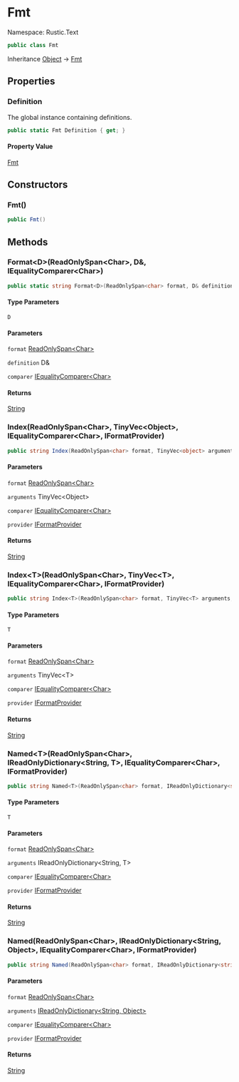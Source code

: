 # Fmt

Namespace: Rustic.Text

```csharp
public class Fmt
```

Inheritance [Object](https://docs.microsoft.com/en-us/dotnet/api/system.object) → [Fmt](./rustic.text.fmt.md)

## Properties

### **Definition**

The global instance containing definitions.

```csharp
public static Fmt Definition { get; }
```

#### Property Value

[Fmt](./rustic.text.fmt.md)<br>

## Constructors

### **Fmt()**

```csharp
public Fmt()
```

## Methods

### **Format&lt;D&gt;(ReadOnlySpan&lt;Char&gt;, D&, IEqualityComparer&lt;Char&gt;)**

```csharp
public static string Format<D>(ReadOnlySpan<char> format, D& definition, IEqualityComparer<char> comparer)
```

#### Type Parameters

`D`<br>

#### Parameters

`format` [ReadOnlySpan&lt;Char&gt;](https://docs.microsoft.com/en-us/dotnet/api/system.readonlyspan-1)<br>

`definition` D&<br>

`comparer` [IEqualityComparer&lt;Char&gt;](https://docs.microsoft.com/en-us/dotnet/api/system.collections.generic.iequalitycomparer-1)<br>

#### Returns

[String](https://docs.microsoft.com/en-us/dotnet/api/system.string)<br>

### **Index(ReadOnlySpan&lt;Char&gt;, TinyVec&lt;Object&gt;, IEqualityComparer&lt;Char&gt;, IFormatProvider)**

```csharp
public string Index(ReadOnlySpan<char> format, TinyVec<object> arguments, IEqualityComparer<char> comparer, IFormatProvider provider)
```

#### Parameters

`format` [ReadOnlySpan&lt;Char&gt;](https://docs.microsoft.com/en-us/dotnet/api/system.readonlyspan-1)<br>

`arguments` TinyVec&lt;Object&gt;<br>

`comparer` [IEqualityComparer&lt;Char&gt;](https://docs.microsoft.com/en-us/dotnet/api/system.collections.generic.iequalitycomparer-1)<br>

`provider` [IFormatProvider](https://docs.microsoft.com/en-us/dotnet/api/system.iformatprovider)<br>

#### Returns

[String](https://docs.microsoft.com/en-us/dotnet/api/system.string)<br>

### **Index&lt;T&gt;(ReadOnlySpan&lt;Char&gt;, TinyVec&lt;T&gt;, IEqualityComparer&lt;Char&gt;, IFormatProvider)**

```csharp
public string Index<T>(ReadOnlySpan<char> format, TinyVec<T> arguments, IEqualityComparer<char> comparer, IFormatProvider provider)
```

#### Type Parameters

`T`<br>

#### Parameters

`format` [ReadOnlySpan&lt;Char&gt;](https://docs.microsoft.com/en-us/dotnet/api/system.readonlyspan-1)<br>

`arguments` TinyVec&lt;T&gt;<br>

`comparer` [IEqualityComparer&lt;Char&gt;](https://docs.microsoft.com/en-us/dotnet/api/system.collections.generic.iequalitycomparer-1)<br>

`provider` [IFormatProvider](https://docs.microsoft.com/en-us/dotnet/api/system.iformatprovider)<br>

#### Returns

[String](https://docs.microsoft.com/en-us/dotnet/api/system.string)<br>

### **Named&lt;T&gt;(ReadOnlySpan&lt;Char&gt;, IReadOnlyDictionary&lt;String, T&gt;, IEqualityComparer&lt;Char&gt;, IFormatProvider)**

```csharp
public string Named<T>(ReadOnlySpan<char> format, IReadOnlyDictionary<string, T> arguments, IEqualityComparer<char> comparer, IFormatProvider provider)
```

#### Type Parameters

`T`<br>

#### Parameters

`format` [ReadOnlySpan&lt;Char&gt;](https://docs.microsoft.com/en-us/dotnet/api/system.readonlyspan-1)<br>

`arguments` IReadOnlyDictionary&lt;String, T&gt;<br>

`comparer` [IEqualityComparer&lt;Char&gt;](https://docs.microsoft.com/en-us/dotnet/api/system.collections.generic.iequalitycomparer-1)<br>

`provider` [IFormatProvider](https://docs.microsoft.com/en-us/dotnet/api/system.iformatprovider)<br>

#### Returns

[String](https://docs.microsoft.com/en-us/dotnet/api/system.string)<br>

### **Named(ReadOnlySpan&lt;Char&gt;, IReadOnlyDictionary&lt;String, Object&gt;, IEqualityComparer&lt;Char&gt;, IFormatProvider)**

```csharp
public string Named(ReadOnlySpan<char> format, IReadOnlyDictionary<string, object> arguments, IEqualityComparer<char> comparer, IFormatProvider provider)
```

#### Parameters

`format` [ReadOnlySpan&lt;Char&gt;](https://docs.microsoft.com/en-us/dotnet/api/system.readonlyspan-1)<br>

`arguments` [IReadOnlyDictionary&lt;String, Object&gt;](https://docs.microsoft.com/en-us/dotnet/api/system.collections.generic.ireadonlydictionary-2)<br>

`comparer` [IEqualityComparer&lt;Char&gt;](https://docs.microsoft.com/en-us/dotnet/api/system.collections.generic.iequalitycomparer-1)<br>

`provider` [IFormatProvider](https://docs.microsoft.com/en-us/dotnet/api/system.iformatprovider)<br>

#### Returns

[String](https://docs.microsoft.com/en-us/dotnet/api/system.string)<br>
